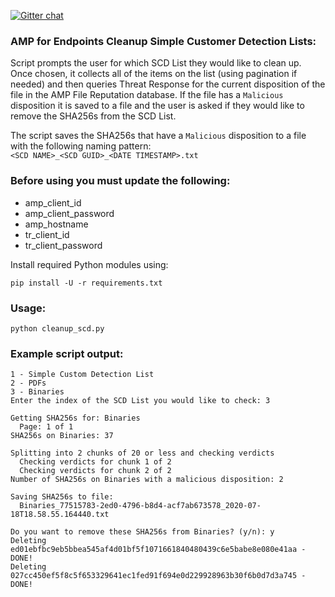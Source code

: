 [![Gitter chat](https://img.shields.io/badge/gitter-join%20chat-brightgreen.svg)](https://gitter.im/CiscoSecurity/AMP-for-Endpoints "Gitter chat")

### AMP for Endpoints Cleanup Simple Customer Detection Lists:

Script prompts the user for which SCD List they would like to clean up. Once chosen, it collects all of the items on the list (using pagination if needed) and then queries Threat Response for the current disposition of the file in the AMP File Reputation database. If the file has a `Malicious` disposition it is saved to a file and the user is asked if they would like to remove the SHA256s from the SCD List.

The script saves the SHA256s that have a `Malicious` disposition to a file with the following naming pattern:  
`<SCD NAME>_<SCD GUID>_<DATE TIMESTAMP>.txt`

### Before using you must update the following:
- amp_client_id
- amp_client_password
- amp_hostname
- tr_client_id
- tr_client_password

Install required Python modules using:
```
pip install -U -r requirements.txt
```

### Usage:
```
python cleanup_scd.py
```

### Example script output:  
```
1 - Simple Custom Detection List
2 - PDFs
3 - Binaries
Enter the index of the SCD List you would like to check: 3

Getting SHA256s for: Binaries
  Page: 1 of 1
SHA256s on Binaries: 37

Splitting into 2 chunks of 20 or less and checking verdicts
  Checking verdicts for chunk 1 of 2
  Checking verdicts for chunk 2 of 2
Number of SHA256s on Binaries with a malicious disposition: 2

Saving SHA256s to file:
  Binaries_77515783-2ed0-4796-b8d4-acf7ab673578_2020-07-18T18.58.55.164440.txt

Do you want to remove these SHA256s from Binaries? (y/n): y
Deleting ed01ebfbc9eb5bbea545af4d01bf5f1071661840480439c6e5babe8e080e41aa - DONE!
Deleting 027cc450ef5f8c5f653329641ec1fed91f694e0d229928963b30f6b0d7d3a745 - DONE!
```
